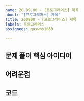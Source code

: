 ```yaml
---
name: 20.09.00 - [프로그래머스] 제목
about: "[프로그래머스] 제목"
title: 200900 - [프로그래머스] 제목
labels: 프로그래머스
assignees: guswns1659

---
```


## 문제 풀이 핵심 아이디어 

## 어려운점 

## 코드

